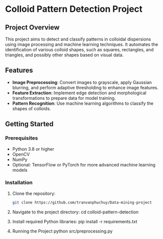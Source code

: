 # Colloid Pattern Detection Project

## Project Overview
This project aims to detect and classify patterns in colloidal dispersions using image processing and machine learning techniques. It automates the identification of various colloid shapes, such as squares, rectangles, and triangles, and possibly other shapes based on visual data.

## Features
- **Image Preprocessing**: Convert images to grayscale, apply Gaussian blurring, and perform adaptive thresholding to enhance image features.
- **Feature Extraction**: Implement edge detection and morphological transformations to prepare data for model training.
- **Pattern Recognition**: Use machine learning algorithms to classify the shapes of colloids.

## Getting Started

### Prerequisites
- Python 3.8 or higher
- OpenCV
- NumPy
- Optional: TensorFlow or PyTorch for more advanced machine learning models

### Installation
1. Clone the repository:
   ```bash
   git clone https://github.com/tranvanphuchuy/Data-mining-project
2. Navigate to the project directory:
cd colloid-pattern-detection
3. Install required Python libraries:
pip install -r requirements.txt

4. Running the Project
python src/preprocessing.py
